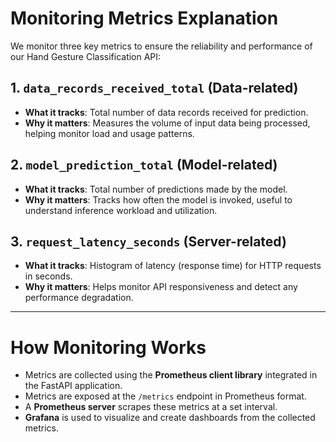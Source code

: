 
# Monitoring Metrics Explanation

We monitor three key metrics to ensure the reliability and performance of our Hand Gesture Classification API:

## 1. `data_records_received_total` (Data-related)

- **What it tracks**: Total number of data records received for prediction.
- **Why it matters**: Measures the volume of input data being processed, helping monitor load and usage patterns.

## 2. `model_prediction_total` (Model-related)

- **What it tracks**: Total number of predictions made by the model.
- **Why it matters**: Tracks how often the model is invoked, useful to understand inference workload and utilization.

## 3. `request_latency_seconds` (Server-related)

- **What it tracks**: Histogram of latency (response time) for HTTP requests in seconds.
- **Why it matters**: Helps monitor API responsiveness and detect any performance degradation.

---

# How Monitoring Works

- Metrics are collected using the **Prometheus client library** integrated in the FastAPI application.
- Metrics are exposed at the `/metrics` endpoint in Prometheus format.
- A **Prometheus server** scrapes these metrics at a set interval.
- **Grafana** is used to visualize and create dashboards from the collected metrics.
